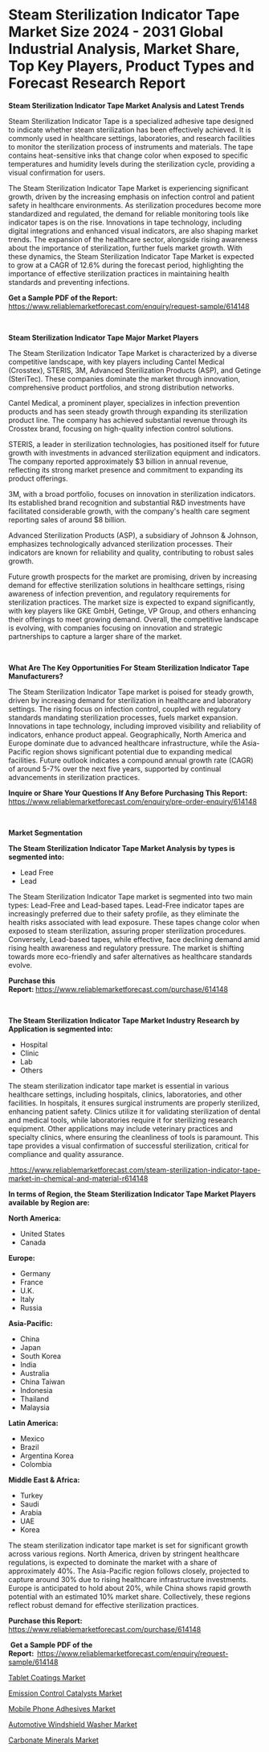 <p><h1>Steam Sterilization Indicator Tape Market Size 2024 - 2031 Global Industrial Analysis, Market Share, Top Key Players, Product Types and Forecast Research Report</h1></p><p><strong>Steam Sterilization Indicator Tape Market Analysis and Latest Trends</strong></p>
<p><p>Steam Sterilization Indicator Tape is a specialized adhesive tape designed to indicate whether steam sterilization has been effectively achieved. It is commonly used in healthcare settings, laboratories, and research facilities to monitor the sterilization process of instruments and materials. The tape contains heat-sensitive inks that change color when exposed to specific temperatures and humidity levels during the sterilization cycle, providing a visual confirmation for users.</p><p>The Steam Sterilization Indicator Tape Market is experiencing significant growth, driven by the increasing emphasis on infection control and patient safety in healthcare environments. As sterilization procedures become more standardized and regulated, the demand for reliable monitoring tools like indicator tapes is on the rise. Innovations in tape technology, including digital integrations and enhanced visual indicators, are also shaping market trends. The expansion of the healthcare sector, alongside rising awareness about the importance of sterilization, further fuels market growth. With these dynamics, the Steam Sterilization Indicator Tape Market is expected to grow at a CAGR of 12.6% during the forecast period, highlighting the importance of effective sterilization practices in maintaining health standards and preventing infections.</p></p>
<p><strong>Get a Sample PDF of the Report:&nbsp;</strong> <a href="https://www.reliablemarketforecast.com/enquiry/request-sample/614148?utm_campaign=1130&utm_medium=2&utm_source=Github&utm_content=ia&utm_term=11122024&utm_id=steam-sterilization-indicator-tape">https://www.reliablemarketforecast.com/enquiry/request-sample/614148</a></p>
<p>&nbsp;</p>
<p><strong>Steam Sterilization Indicator Tape Major Market Players</strong></p>
<p><p>The Steam Sterilization Indicator Tape Market is characterized by a diverse competitive landscape, with key players including Cantel Medical (Crosstex), STERIS, 3M, Advanced Sterilization Products (ASP), and Getinge (SteriTec). These companies dominate the market through innovation, comprehensive product portfolios, and strong distribution networks.</p><p>Cantel Medical, a prominent player, specializes in infection prevention products and has seen steady growth through expanding its sterilization product line. The company has achieved substantial revenue through its Crosstex brand, focusing on high-quality infection control solutions.</p><p>STERIS, a leader in sterilization technologies, has positioned itself for future growth with investments in advanced sterilization equipment and indicators. The company reported approximately $3 billion in annual revenue, reflecting its strong market presence and commitment to expanding its product offerings.</p><p>3M, with a broad portfolio, focuses on innovation in sterilization indicators. Its established brand recognition and substantial R&D investments have facilitated considerable growth, with the company's health care segment reporting sales of around $8 billion.</p><p>Advanced Sterilization Products (ASP), a subsidiary of Johnson & Johnson, emphasizes technologically advanced sterilization processes. Their indicators are known for reliability and quality, contributing to robust sales growth.</p><p>Future growth prospects for the market are promising, driven by increasing demand for effective sterilization solutions in healthcare settings, rising awareness of infection prevention, and regulatory requirements for sterilization practices. The market size is expected to expand significantly, with key players like GKE GmbH, Getinge, VP Group, and others enhancing their offerings to meet growing demand. Overall, the competitive landscape is evolving, with companies focusing on innovation and strategic partnerships to capture a larger share of the market.</p></p>
<p>&nbsp;</p>
<p><strong>What Are The Key Opportunities For Steam Sterilization Indicator Tape Manufacturers?</strong></p>
<p><p>The Steam Sterilization Indicator Tape market is poised for steady growth, driven by increasing demand for sterilization in healthcare and laboratory settings. The rising focus on infection control, coupled with regulatory standards mandating sterilization processes, fuels market expansion. Innovations in tape technology, including improved visibility and reliability of indicators, enhance product appeal. Geographically, North America and Europe dominate due to advanced healthcare infrastructure, while the Asia-Pacific region shows significant potential due to expanding medical facilities. Future outlook indicates a compound annual growth rate (CAGR) of around 5-7% over the next five years, supported by continual advancements in sterilization practices.</p></p>
<p><strong>Inquire or Share Your Questions If Any Before Purchasing This Report:</strong> <a href="https://www.reliablemarketforecast.com/enquiry/pre-order-enquiry/614148?utm_campaign=1130&utm_medium=2&utm_source=Github&utm_content=ia&utm_term=11122024&utm_id=steam-sterilization-indicator-tape">https://www.reliablemarketforecast.com/enquiry/pre-order-enquiry/614148</a></p>
<p>&nbsp;</p>
<p><strong>Market Segmentation</strong></p>
<p><strong>The Steam Sterilization Indicator Tape Market Analysis by types is segmented into:</strong></p>
<p><ul><li>Lead Free</li><li>Lead</li></ul></p>
<p><p>The Steam Sterilization Indicator Tape market is segmented into two main types: Lead-Free and Lead-based tapes. Lead-Free indicator tapes are increasingly preferred due to their safety profile, as they eliminate the health risks associated with lead exposure. These tapes change color when exposed to steam sterilization, assuring proper sterilization procedures. Conversely, Lead-based tapes, while effective, face declining demand amid rising health awareness and regulatory pressure. The market is shifting towards more eco-friendly and safer alternatives as healthcare standards evolve.</p></p>
<p><strong>Purchase this Report:&nbsp;</strong><a href="https://www.reliablemarketforecast.com/purchase/614148?utm_campaign=1130&utm_medium=2&utm_source=Github&utm_content=ia&utm_term=11122024&utm_id=steam-sterilization-indicator-tape">https://www.reliablemarketforecast.com/purchase/614148</a></p>
<p>&nbsp;</p>
<p><strong>The Steam Sterilization Indicator Tape Market Industry Research by Application is segmented into:</strong></p>
<p><ul><li>Hospital</li><li>Clinic</li><li>Lab</li><li>Others</li></ul></p>
<p><p>The steam sterilization indicator tape market is essential in various healthcare settings, including hospitals, clinics, laboratories, and other facilities. In hospitals, it ensures surgical instruments are properly sterilized, enhancing patient safety. Clinics utilize it for validating sterilization of dental and medical tools, while laboratories require it for sterilizing research equipment. Other applications may include veterinary practices and specialty clinics, where ensuring the cleanliness of tools is paramount. This tape provides a visual confirmation of successful sterilization, critical for compliance and quality assurance.</p></p>
<p><a href="https://www.reliablemarketforecast.com/steam-sterilization-indicator-tape-market-in-chemical-and-material-r614148?utm_campaign=1130&utm_medium=2&utm_source=Github&utm_content=ia&utm_term=11122024&utm_id=steam-sterilization-indicator-tape">&nbsp;https://www.reliablemarketforecast.com/steam-sterilization-indicator-tape-market-in-chemical-and-material-r614148</a></p>
<p><strong>In terms of Region, the Steam Sterilization Indicator Tape Market Players available by Region are:</strong></p>
<p>
    <p> <strong> North America: </strong>
        <ul>
            <li>United States</li>
            <li>Canada</li>
        </ul>
        </p> 
    <p> <strong> Europe: </strong>
        <ul>
            <li>Germany</li>
            <li>France</li>
            <li>U.K.</li>
            <li>Italy</li>
            <li>Russia</li>
        </ul>
        </p> 
    <p> <strong> Asia-Pacific: </strong>
        <ul>
            <li>China</li>
            <li>Japan</li>
            <li>South Korea</li>
            <li>India</li>
            <li>Australia</li>
            <li>China Taiwan</li>
            <li>Indonesia</li>
            <li>Thailand</li>
            <li>Malaysia</li>
        </ul>
        </p> 
    <p> <strong> Latin America: </strong>
        <ul>
            <li>Mexico</li>
            <li>Brazil</li>
            <li>Argentina Korea</li>
            <li>Colombia</li>
        </ul>
        </p> 
    <p> <strong> Middle East & Africa: </strong>
        <ul>
            <li>Turkey</li>
            <li>Saudi</li>
            <li>Arabia</li>
            <li>UAE</li>
            <li>Korea</li>
        </ul>
    </p>
    </p>
<p><p>The steam sterilization indicator tape market is set for significant growth across various regions. North America, driven by stringent healthcare regulations, is expected to dominate the market with a share of approximately 40%. The Asia-Pacific region follows closely, projected to capture around 30% due to rising healthcare infrastructure investments. Europe is anticipated to hold about 20%, while China shows rapid growth potential with an estimated 10% market share. Collectively, these regions reflect robust demand for effective sterilization practices.</p></p>
<p><strong>Purchase this Report: </strong><a href="https://www.reliablemarketforecast.com/purchase/614148?utm_campaign=1130&utm_medium=2&utm_source=Github&utm_content=ia&utm_term=11122024&utm_id=steam-sterilization-indicator-tape">https://www.reliablemarketforecast.com/purchase/614148</a></p>
<p>&nbsp;<strong>Get a Sample PDF of the Report:&nbsp;&nbsp;</strong><a href="https://www.reliablemarketforecast.com/enquiry/request-sample/614148?utm_campaign=1130&utm_medium=2&utm_source=Github&utm_content=ia&utm_term=11122024&utm_id=steam-sterilization-indicator-tape">https://www.reliablemarketforecast.com/enquiry/request-sample/614148</a></p>
<p><strong></strong></p>
<p><p><a href="https://www.linkedin.com/pulse/c-hannibex-sqmmf?utm_campaign=1130&utm_medium=2&utm_source=Github&utm_content=ia&utm_term=11122024&utm_id=steam-sterilization-indicator-tape">Tablet Coatings Market</a></p><p><a href="https://www.linkedin.com/pulse/c-hannibex-sqmmf?utm_campaign=1130&utm_medium=2&utm_source=Github&utm_content=ia&utm_term=11122024&utm_id=steam-sterilization-indicator-tape">Emission Control Catalysts Market</a></p><p><a href="https://github.com/RickHolmes3/Market-Research-Report-List-7/blob/main/mobile-phone-adhesives-market.md?utm_campaign=1130&utm_medium=2&utm_source=Github&utm_content=ia&utm_term=11122024&utm_id=steam-sterilization-indicator-tape">Mobile Phone Adhesives Market</a></p><p><a href="https://www.linkedin.com/pulse/sus-genius-market-wq1cf?utm_campaign=1130&utm_medium=2&utm_source=Github&utm_content=ia&utm_term=11122024&utm_id=steam-sterilization-indicator-tape">Automotive Windshield Washer Market</a></p><p><a href="https://www.linkedin.com/pulse/c-hannibex-sqmmf?utm_campaign=1130&utm_medium=2&utm_source=Github&utm_content=ia&utm_term=11122024&utm_id=steam-sterilization-indicator-tape">Carbonate Minerals Market</a></p></p>